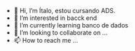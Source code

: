 - 👋 Hi, I’m Ítalo, estou cursando ADS.
- 👀 I’m interested in  bacck end
- 🌱 I’m currently learning  banco de dados
- 💞️ I’m looking to collaborate on ...
- 📫 How to reach me ...

<!---
Limaitalos/Limaitalos is a ✨ special ✨ repository because its `README.md` (this file) appears on your GitHub profile.
You can click the Preview link to take a look at your changes.
--->
